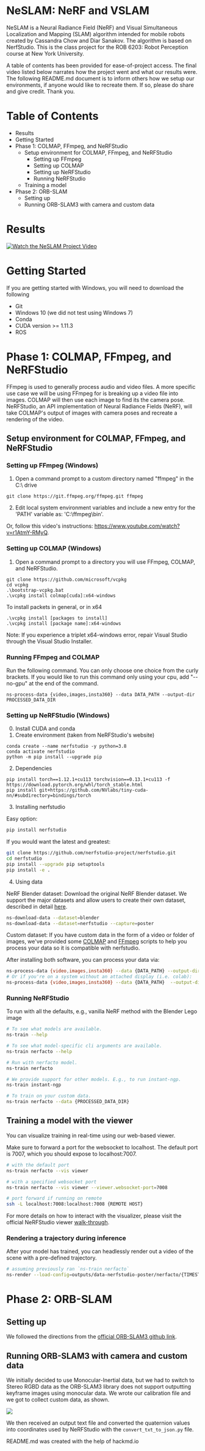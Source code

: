 <!-- Use this for pypi package (and disable above). Hacky workaround -->
<!-- <p align="center">
    <img alt="nerfstudio" src="https://docs.nerf.studio/en/latest/_images/logo.png" width="400">
</p> 

<p align="center"> A collaboration friendly studio for NeRFs </p> -->

<!-- 
<img src="https://user-images.githubusercontent.com/3310961/194017985-ade69503-9d68-46a2-b518-2db1a012f090.gif" width="52%"/> <img src="https://user-images.githubusercontent.com/3310961/194020648-7e5f380c-15ca-461d-8c1c-20beb586defe.gif" width="46%"/>

- [Quickstart](#quickstart)
- [Learn more](#learn-more)
- [Supported Features](#supported-features)

-->

# NeSLAM: NeRF and VSLAM
NeSLAM is a Neural Radiance Field (NeRF) and Visual Simultaneous Localization and Mapping (SLAM) algorithm intended for mobile robots created by Cassandra Chow and Diar Sanakov. The algorithm is based on NerfStudio. This is the class project for the ROB 6203: Robot Perception course at New York University.

A table of contents has been provided for ease-of-project access. The final video listed below narrates how the project went and what our results were. The following README.md document is to inform others how we setup our environments, if anyone would like to recreate them. If so, please do share and give credit. Thank you.

# Table of Contents
- Results
- Getting Started
- Phase 1: COLMAP, FFmpeg, and NeRFStudio
    - Setup environment for COLMAP, FFmpeg, and NeRFStudio
        - Setting up FFmpeg
        - Setting up COLMAP
        - Setting up NeRFStudio
        - Running NeRFStudio
    - Training a model
- Phase 2: ORB-SLAM
    - Setting up
    - Running ORB-SLAM3 with camera and custom data


# Results
<!-- [![caption](https://i.imgur.com/bhhHcS6.jpg)](https://youtu.be/jSPsX-cWzDQ) -->
[![Watch the NeSLAM Project Video](https://user-images.githubusercontent.com/58012214/208792824-7f4aee82-d2cf-41b4-a7a2-e6e854398ca7.png)](https://youtu.be/jSPsX-cWzDQ)



# Getting Started
If you are getting started with Windows, you will need to download the following
* Git
* Windows 10 (we did not test using Windows 7)
* Conda
* CUDA version >= 1.11.3
* ROS

# Phase 1: COLMAP, FFmpeg, and NeRFStudio
FFmpeg is used to generally process audio and video files. A more specific use case we will be using FFmpeg for is breaking up a video file into images. COLMAP will then use each image to find its the camera pose. NeRFStudio, an API implementation of Neural Radiance Fields (NeRF), will take COLMAP's output of images with camera poses and recreate a rendering of the video.

## Setup environment for COLMAP, FFmpeg, and NeRFStudio

### Setting up FFmpeg (Windows)
1. Open a command prompt to a custom directory named "ffmpeg" in the C:\ drive
```
git clone https://git.ffmpeg.org/ffmpeg.git ffmpeg
```
2. Edit local system environment variables and include a new entry for the 'PATH' variable as: 'C:\ffmpeg\bin'.

Or, follow this video's instructions: https://www.youtube.com/watch?v=r1AtmY-RMyQ.

### Setting up COLMAP (Windows)
1. Open a command prompt to a directory you will use FFmpeg, COLMAP, and NeRFStudio.
```
git clone https://github.com/microsoft/vcpkg
cd vcpkg
.\bootstrap-vcpkg.bat
.\vcpkg install colmap[cuda]:x64-windows
```
To install packets in general, or in x64
```
.\vcpkg install [packages to install]
.\vcpkg install [package name]:x64-windows
```
Note: If you experience a triplet x64-windows error, repair Visual Studio through the Visual Studio Installer.

### Running FFmpeg and COLMAP
Run the following command. You can only choose one choice from the curly brackets. If you would like to run this command only using your cpu, add "--no-gpu" at the end of the command.
```
ns-process-data {video,images,insta360} --data DATA_PATH --output-dir PROCESSED_DATA_DIR
```

### Setting up NeRFStudio (Windows)
0. Install CUDA and conda
1. Create environment (taken from NeRFStudio's website)
```
conda create --name nerfstudio -y python=3.8
conda activate nerfstudio
python -m pip install --upgrade pip
```
2. Dependencies
```
pip install torch==1.12.1+cu113 torchvision==0.13.1+cu113 -f https://download.pytorch.org/whl/torch_stable.html
pip install git+https://github.com/NVlabs/tiny-cuda-nn/#subdirectory=bindings/torch
```
3. Installing nerfstudio

Easy option:

```bash
pip install nerfstudio
```

If you would want the latest and greatest:

```bash
git clone https://github.com/nerfstudio-project/nerfstudio.git
cd nerfstudio
pip install --upgrade pip setuptools
pip install -e .
```
4. Using data

NeRF Blender dataset: Download the original NeRF Blender dataset. We support the major datasets and allow users to create their own dataset, described in detail [here](https://docs.nerf.studio/en/latest/quickstart/custom_dataset.html).

```bash
ns-download-data --dataset=blender
ns-download-data --dataset=nerfstudio --capture=poster
```

Custom dataset: If you have custom data in the form of a video or folder of images, we've provided some [COLMAP](https://colmap.github.io/) and [FFmpeg](https://ffmpeg.org/download.html) scripts to help you process your data so it is compatible with nerfstudio.

After installing both software, you can process your data via:

```bash
ns-process-data {video,images,insta360} --data {DATA_PATH} --output-dir {PROCESSED_DATA_DIR}
# Or if you're on a system without an attached display (i.e. colab):
ns-process-data {video,images,insta360} --data {DATA_PATH}  --output-dir {PROCESSED_DATA_DIR} --no-gpu
```

### Running NeRFStudio

To run with all the defaults, e.g., vanilla NeRF method with the Blender Lego image

```bash
# To see what models are available.
ns-train --help

# To see what model-specific cli arguments are available.
ns-train nerfacto --help

# Run with nerfacto model.
ns-train nerfacto

# We provide support for other models. E.g., to run instant-ngp.
ns-train instant-ngp

# To train on your custom data.
ns-train nerfacto --data {PROCESSED_DATA_DIR}
```

## Training a model with the viewer

You can visualize training in real-time using our web-based viewer.

Make sure to forward a port for the websocket to localhost. The default port is 7007, which you should expose to localhost:7007.

```bash
# with the default port
ns-train nerfacto --vis viewer

# with a specified websocket port
ns-train nerfacto --vis viewer --viewer.websocket-port=7008

# port forward if running on remote
ssh -L localhost:7008:localhost:7008 {REMOTE HOST}
```

For more details on how to interact with the visualizer, please visit the official NeRFStudio viewer [walk-through](https://docs.nerf.studio/en/latest/quickstart/viewer_quickstart.html).

### Rendering a trajectory during inference

After your model has trained, you can headlessly render out a video of the scene with a pre-defined trajectory.

```bash
# assuming previously ran `ns-train nerfacto`
ns-render --load-config=outputs/data-nerfstudio-poster/nerfacto/{TIMESTAMP}/config.yml --traj=spiral --output-path=renders/output.mp4
```


# Phase 2: ORB-SLAM

## Setting up
We followed the directions from the [official ORB-SLAM3 github link](https://github.com/UZ-SLAMLab/ORB_SLAM3).

## Running ORB-SLAM3 with camera and custom data
We initially decided to use Monocular-Inertial data, but we had to switch to Stereo RGBD data as the ORB-SLAM3 library does not support outputting keyframe images using monocular data. We wrote our calibration file and we got to collect custom data, as shown. 

![](https://i.imgur.com/ZrkGNGT.gif)

We then received an output text file and converted the quaternion values into coordinates used by NeRFStudio with the `convert_txt_to_json.py` file.

<!-- # Phase 3: Testing -->

README.md was created with the help of hackmd.io
